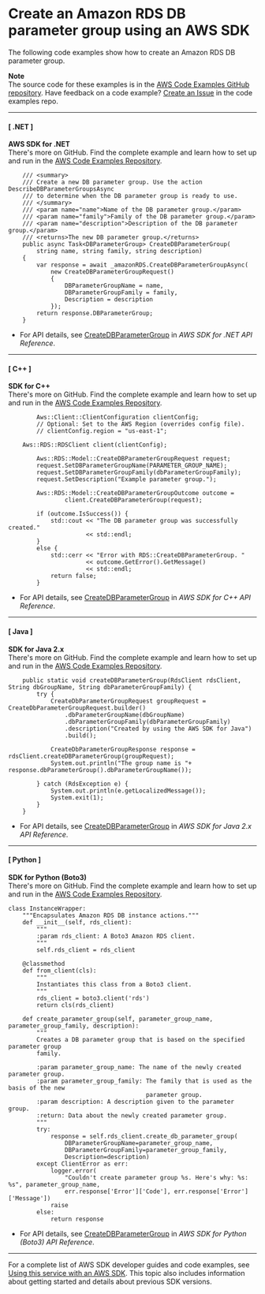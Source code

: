 # Create an Amazon RDS DB parameter group using an AWS SDK<a name="example_rds_CreateDBParameterGroup_section"></a>

The following code examples show how to create an Amazon RDS DB parameter group\.

**Note**  
The source code for these examples is in the [AWS Code Examples GitHub repository](https://github.com/awsdocs/aws-doc-sdk-examples)\. Have feedback on a code example? [Create an Issue](https://github.com/awsdocs/aws-doc-sdk-examples/issues/new/choose) in the code examples repo\. 

------
#### [ \.NET ]

**AWS SDK for \.NET**  
 There's more on GitHub\. Find the complete example and learn how to set up and run in the [AWS Code Examples Repository](https://github.com/awsdocs/aws-doc-sdk-examples/tree/main/dotnetv3/RDS#code-examples)\. 
  

```
    /// <summary>
    /// Create a new DB parameter group. Use the action DescribeDBParameterGroupsAsync
    /// to determine when the DB parameter group is ready to use.
    /// </summary>
    /// <param name="name">Name of the DB parameter group.</param>
    /// <param name="family">Family of the DB parameter group.</param>
    /// <param name="description">Description of the DB parameter group.</param>
    /// <returns>The new DB parameter group.</returns>
    public async Task<DBParameterGroup> CreateDBParameterGroup(
        string name, string family, string description)
    {
        var response = await _amazonRDS.CreateDBParameterGroupAsync(
            new CreateDBParameterGroupRequest()
            {
                DBParameterGroupName = name,
                DBParameterGroupFamily = family,
                Description = description
            });
        return response.DBParameterGroup;
    }
```
+  For API details, see [CreateDBParameterGroup](https://docs.aws.amazon.com/goto/DotNetSDKV3/rds-2014-10-31/CreateDBParameterGroup) in *AWS SDK for \.NET API Reference*\. 

------
#### [ C\+\+ ]

**SDK for C\+\+**  
 There's more on GitHub\. Find the complete example and learn how to set up and run in the [AWS Code Examples Repository](https://github.com/awsdocs/aws-doc-sdk-examples/tree/main/cpp/example_code/rds#code-examples)\. 
  

```
        Aws::Client::ClientConfiguration clientConfig;
        // Optional: Set to the AWS Region (overrides config file).
        // clientConfig.region = "us-east-1";

    Aws::RDS::RDSClient client(clientConfig);

        Aws::RDS::Model::CreateDBParameterGroupRequest request;
        request.SetDBParameterGroupName(PARAMETER_GROUP_NAME);
        request.SetDBParameterGroupFamily(dbParameterGroupFamily);
        request.SetDescription("Example parameter group.");

        Aws::RDS::Model::CreateDBParameterGroupOutcome outcome =
                client.CreateDBParameterGroup(request);

        if (outcome.IsSuccess()) {
            std::cout << "The DB parameter group was successfully created."
                      << std::endl;
        }
        else {
            std::cerr << "Error with RDS::CreateDBParameterGroup. "
                      << outcome.GetError().GetMessage()
                      << std::endl;
            return false;
        }
```
+  For API details, see [CreateDBParameterGroup](https://docs.aws.amazon.com/goto/SdkForCpp/rds-2014-10-31/CreateDBParameterGroup) in *AWS SDK for C\+\+ API Reference*\. 

------
#### [ Java ]

**SDK for Java 2\.x**  
 There's more on GitHub\. Find the complete example and learn how to set up and run in the [AWS Code Examples Repository](https://github.com/awsdocs/aws-doc-sdk-examples/tree/main/javav2/example_code/rds#readme)\. 
  

```
    public static void createDBParameterGroup(RdsClient rdsClient, String dbGroupName, String dbParameterGroupFamily) {
        try {
            CreateDbParameterGroupRequest groupRequest = CreateDbParameterGroupRequest.builder()
                .dbParameterGroupName(dbGroupName)
                .dbParameterGroupFamily(dbParameterGroupFamily)
                .description("Created by using the AWS SDK for Java")
                .build();

            CreateDbParameterGroupResponse response = rdsClient.createDBParameterGroup(groupRequest);
            System.out.println("The group name is "+ response.dbParameterGroup().dbParameterGroupName());

        } catch (RdsException e) {
            System.out.println(e.getLocalizedMessage());
            System.exit(1);
        }
    }
```
+  For API details, see [CreateDBParameterGroup](https://docs.aws.amazon.com/goto/SdkForJavaV2/rds-2014-10-31/CreateDBParameterGroup) in *AWS SDK for Java 2\.x API Reference*\. 

------
#### [ Python ]

**SDK for Python \(Boto3\)**  
 There's more on GitHub\. Find the complete example and learn how to set up and run in the [AWS Code Examples Repository](https://github.com/awsdocs/aws-doc-sdk-examples/tree/main/python/example_code/rds#code-examples)\. 
  

```
class InstanceWrapper:
    """Encapsulates Amazon RDS DB instance actions."""
    def __init__(self, rds_client):
        """
        :param rds_client: A Boto3 Amazon RDS client.
        """
        self.rds_client = rds_client

    @classmethod
    def from_client(cls):
        """
        Instantiates this class from a Boto3 client.
        """
        rds_client = boto3.client('rds')
        return cls(rds_client)

    def create_parameter_group(self, parameter_group_name, parameter_group_family, description):
        """
        Creates a DB parameter group that is based on the specified parameter group
        family.

        :param parameter_group_name: The name of the newly created parameter group.
        :param parameter_group_family: The family that is used as the basis of the new
                                       parameter group.
        :param description: A description given to the parameter group.
        :return: Data about the newly created parameter group.
        """
        try:
            response = self.rds_client.create_db_parameter_group(
                DBParameterGroupName=parameter_group_name,
                DBParameterGroupFamily=parameter_group_family,
                Description=description)
        except ClientError as err:
            logger.error(
                "Couldn't create parameter group %s. Here's why: %s: %s", parameter_group_name,
                err.response['Error']['Code'], err.response['Error']['Message'])
            raise
        else:
            return response
```
+  For API details, see [CreateDBParameterGroup](https://docs.aws.amazon.com/goto/boto3/rds-2014-10-31/CreateDBParameterGroup) in *AWS SDK for Python \(Boto3\) API Reference*\. 

------

For a complete list of AWS SDK developer guides and code examples, see [Using this service with an AWS SDK](CHAP_Tutorials.md#sdk-general-information-section)\. This topic also includes information about getting started and details about previous SDK versions\.